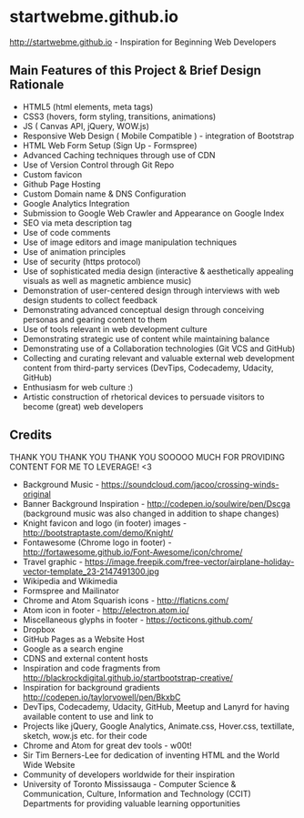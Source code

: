 # startwebme.github.io
http://startwebme.github.io - Inspiration for Beginning Web Developers



## Main Features of this Project & Brief Design Rationale
* HTML5 (html elements, meta tags)
* CSS3 (hovers, form styling, transitions, animations)
* JS ( Canvas API, jQuery, WOW.js)
* Responsive Web Design ( Mobile Compatible ) - integration of Bootstrap
* HTML Web Form Setup (Sign Up - Formspree)
* Advanced Caching techniques through use of CDN
* Use of Version Control through Git Repo
* Custom favicon
* Github Page Hosting
* Custom Domain name & DNS Configuration
* Google Analytics Integration
* Submission to Google Web Crawler and Appearance on Google Index
* SEO via meta description tag
* Use of code comments
* Use of image editors and image manipulation techniques
* Use of animation principles
* Use of security (https protocol)
* Use of sophisticated media design (interactive & aesthetically appealing visuals as well as magnetic ambience music)
* Demonstration of user-centered design through interviews with web design students to collect feedback
* Demonstrating advanced conceptual design through conceiving personas and gearing content to them
* Use of tools relevant in web development culture
* Demonstrating strategic use of content while maintaining balance
* Demonstrating use of a Collaboration technologies (Git VCS and GitHub)
* Collecting and curating relevant and valuable external web development content from third-party services (DevTips, Codecademy, Udacity, GitHub)
* Enthusiasm for web culture :)
* Artistic construction of rhetorical devices to persuade visitors to become (great) web developers



## Credits
 THANK YOU THANK YOU THANK YOU SOOOOO MUCH FOR PROVIDING CONTENT FOR ME TO LEVERAGE! <3
* Background Music - https://soundcloud.com/jacoo/crossing-winds-original
* Banner Background Inspiration - http://codepen.io/soulwire/pen/Dscga (background music was also changed in addition to shape changes)
* Knight favicon and logo (in footer) images - http://bootstraptaste.com/demo/Knight/
* Fontawesome (Chrome logo in footer) - http://fortawesome.github.io/Font-Awesome/icon/chrome/
* Travel graphic - https://image.freepik.com/free-vector/airplane-holiday-vector-template_23-2147491300.jpg
* Wikipedia and Wikimedia
* Formspree and Mailinator
* Chrome and Atom Squarish icons - http://flaticns.com/
* Atom icon in footer - http://electron.atom.io/
* Miscellaneous glyphs in footer - https://octicons.github.com/
* Dropbox
* GitHub Pages as a Website Host
* Google as a search engine
* CDNS and external content hosts
* Inspiration and code fragments from http://blackrockdigital.github.io/startbootstrap-creative/
* Inspiration for background gradients http://codepen.io/taylorvowell/pen/BkxbC
* DevTips, Codecademy, Udacity, GitHub, Meetup and Lanyrd for having available content to use and link to
* Projects like jQuery, Google Analytics, Animate.css, Hover.css, textillate, sketch, wow.js etc. for their code
* Chrome and Atom for great dev tools - w00t!
* Sir Tim Berners-Lee for dedication of inventing HTML and the World Wide Website
* Community of developers worldwide for their inspiration
* University of Toronto Mississauga - Computer Science & Communication, Culture, Information and Technology (CCIT) Departments for providing valuable learning opportunities
